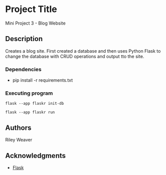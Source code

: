 # Project Title
Mini Project 3 - Blog Website

## Description

Creates a blog site. First created a database and then uses Python Flask to 
change the database with CRUD operations and output tto the site. 

### Dependencies

* pip install -r requirements.txt

### Executing program

```
flask --app flaskr init-db 

flask --app flaskr run 
```

## Authors

Riley Weaver

## Acknowledgments

* [Flask](https://flask.palletsprojects.com/en/stable/tutorial/layout/)
